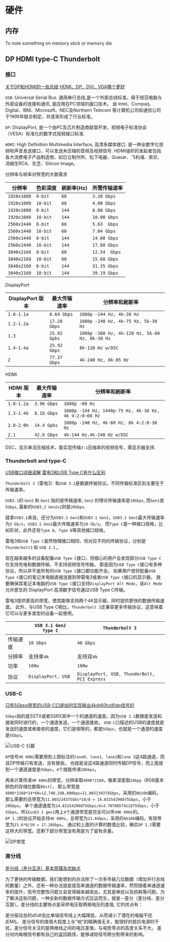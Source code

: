 # 硬件

## 内存

To note something on memory stick or memory die

## DP HDMI type-C Thunderbolt

### 接口

[关于DP和HDMI的一些总结](https://zhuanlan.zhihu.com/p/41594596)
[HDMI、DP、DVI、VGA哪个更好](https://zhuanlan.zhihu.com/p/215228683)

`USB`: Universal Serial Bus. 通用串行总线,是一个外部总线标准，用于规范电脑与外部设备的连接和通讯, 是应用在PC领域的接口技术。
由 Intel、Compaq、Digital、IBM、Microsoft、NEC及Northern Telecom 等计算机公司和通信公司于1995年联合制定，并逐渐形成了行业标准。

`DP`: DisplayPort, 是一个由PC及芯片制造商联盟开发，视频电子标准协会（VESA）标准化的数字式视频接口标准.

`HDMI`: High Definition Multimedia Interface, 高清多媒体接口. 是一种全数字化视频和声音发送接口，可以发送未压缩的音频及视频信号. 
HDMI组织的发起者包括各大消费电子产品制造商，如日立制作所、松下电器、Quasar、飞利浦、索尼、汤姆生RCA、东芝、Silicon Image。

分辨率与帧率对带宽的大致需求

|分辨率| 色彩深度| 刷新率(Hz)| 所需传输速率 |
| --- | --- | --- | --- |
| `1920x1080` | `8-bit`     |        `60`      |  `3.20 Gbps` |
| `1920x1080` | `10-bit`    |     `60`      |  `4.00 Gbps` |
| `1920x1080` | `8-bit`     |       `144`    |  `8.00 Gbps` |
| `1920x1080` | `10-bit`    |     `144`   |  `10.00 Gbps` |
| `2560x1440` | `8-bit`     |        `60`     |  `5.63  Gbps` |
| `2560x1440` | `10-bit`    |      `60`     |  `7.04 Gbps` |
| `2560x1440` | `8-bit`     |        `144`   |  `14.08 Gbps` |
| `2560x1440` | `10-bit`    |      `144`  |  `17.60 Gbps` |
| `3840x2160` | `8-bit`     |        `60`    |  `12.54  Gbps` |
| `3840x2160` | `10-bit`    |      `60`    |  `15.68 Gbps` |
| `3840x2160` | `8-bit`     |        `144`   |  `31.35 Gbps` |
| `3840x2160` | `10-bit`    |      `144`  |  `39.19 Gbps` |

DisplayPort

| DisplayPort 版本 | 最大传输速率 | 分辨率和刷新率 |
| --- | --- |---  |
| `1.0-1.1a` |     `8.64 Gbps`           |   `1080p -144 Hz, 4k-30 Hz` |
| `1.2-1.2a` |     `17.28 Gbps`         |   `1080p -240 Hz, 4k-75 Hz, 5k-30 Hz` |
| `1.3`            |    `25.92 Gpbs`         |   `1080p -360 Hz, 4k-120 Hz, 5k-60 Hz, 8k-30 Hz` |
| `1.4-1.4a` |     `25.92 Gbps`         |   `8k-120 Hz w/DSC`  |
| `2`               |      `77.37 Gbps`        |    `4k-240 Hz, 8k-85 Hz` |

HDMI

| HDMI 版本 | 最大传输速率 | 分辨率和刷新率 |
| --- | --- |---  |
| `1.0-1.2a` |     `3.96 Gbps`         |        `1080p -60 Hz`   |
| `1.3-1.4b` |     `8.16 Gbps`         |       `1080p -144 Hz, 1440p-75 Hz, 4k-30 Hz, 4k 4:2:0-60 Hz` |
| `2.0-2.0b`  |    `14.4 Gpbs`         |       `1080p -240 Hz, 4k-60 Hz, 8k 4:2:0-30 Hz` |
| `2.1`             |   `42.6 Gbps`         |       `4k-144 Hz,4k-240 Hz w/DSC` |

DSC，显示串流压缩技术，能实现传输`3:1`压缩率的视频信号，需显示器支持.

### Thunderbolt and type-C

[USB接口详细读解](https://www.bybusa.com/community/usb-interface-detailed-explanation)
[雷电3和USB Type C有什么区别](https://zhuanlan.zhihu.com/p/50034258)

`Thunderbolt 3`（雷电3）和`USB 3.1`是数据传输协议。不同传输标准区别主要在于传输速率。

`USB3.1`的 `Gen2` 和 `Gen1` 指的是传输速率, `Gen2` 的理论传输速率是`10Gbps`, 而`Gen1`是`5Gbps`, 最新的`USB3.2 Gen2x2`则是`20Gbps`.

就拿`USB3.1`来说，还分为`USB3.1 Gen1`和`USB3.1 Gen2`，`USB3.1 Gen1`最大传输速率为`5 Gb/s`，`USB3.1 Gen2`最大传输速率为`10 Gb/s`。
而`Type C`是一种接口规格，比如形状，此外还有`Type A`、`Type B`等其他接口规格。

雷电3和`USB Type C`虽然物理接口相同，但对应不同的传输协议，分别是 `Thunderbolt3` 和 `USB 3.1` 。

现在越来越多的设备配备`USB Type C`接口，但细心的用户会发现部分`USB Type C`仅支持充电和数据传输，不支持视频信号传输。
那是因为`USB Type C`接口有多种协议，所以并不是所有的`USB Type C`接口都功能齐全。
如果用户想将配备`USB Type C`接口的笔记本电脑直接连接到带雷电3或者`USB Type C`接口的显示器，
就要确保其笔记本电脑的`USB Type C`接口支持`DisplayPort Alt Mode`，该`Alt Mode`允许原生的 DisplayPort 高清数字信号通过USB Type C传输。

雷电3提供更高的带宽，使其能够支持两个4K显示器，同时提供更快的数据传输速度。 
此外，与USB Type C相比，`Thunderbolt 3`还兼容更多传输协议，这意味着它可以与更多类型的设备一起使用。

|                       | `USB 3.1 Gen2 Type C` | `Thunderbolt 3` |
| --- | --- |---  | 
| 传输速度    |        `10 Gbps`    |    `40 Gbps`      |
| 分辨率        |        支持单`4k`    |    支持双`4k`      |            
| 功率             |        `100w`    |    `100w`      |         
| 协议             |        `DisplayPort, USB`    |   `DisplayPort, USB, ThunderBolt, PCI Express`      |        

### USB-C

[只有5Gbps带宽的USB-C口是如何实现输出4k@60hz的dp信号的](https://www.zhihu.com/question/350209735/answer/1392624525)

`5Gbps`指的是SSTX或者SSRX其中一个的通道的速度。因为`USB 3.1`数据是发送和接收同时进行的，一个通道发送，一个通道接收。
`USB-C`口描述的USB的速度就是发送的速度或者接收的速度，它们是相等的，都是`5Gbps`，也就是一个通道的速度是`5Gbps`。

![USB-C 引脚](https://pic1.zhimg.com/80/v2-aba5b2244f455aed74c0d70ee39a4857_720w.jpg?source=1940ef5c)

`DP`信号`4K 60Hz`需要用到上图标注的`lane0`、`lane1`、`lane2`和`lane 3`这4路通道，而且DP传输只有发送，没有接收。
也就是说这4路通道同时传输DP信号，而上面提到一个通道速度是`5Gbps`，`4`个就能传递`20Gbps`。

再来计算传递`4K 60Hz`的带宽，分辨率取`4096*2160`，像素深度取`24bpp`（RGB基本颜色的存储位数取`8bit`），
那么带宽是`4096*2160*24*60=12,740,198,400bps=11.865234375Gbps`，采用的`8b10b`编码，那么需要的总带宽为`11.865234375Gbs*10/8 = 14.83154296875Gbps`，小于`20Gbps`。
单个通道速度为`14.83154296875Gbps/4=3.7078857421875Gbps`，小于`5Gbps`。所以`usb3.1 gen1`用上`4`个通道带宽是完全可以传`40K 60Hz`的。   
`DP 1.2`的协议开始支持`4K 60Hz`，总带宽为`21.6Gbps`，采用的`8b10b`编码，有效带宽为`21.6*8/10 = 17.28Gbps`。
通过和上面的计算的数值比较，确实`DP 1.2`需要这样大的带宽。还剩下部分带宽没有用是为了留有余量。

![DP带宽](https://pic2.zhimg.com/80/v2-09d7bec05e0d58ad53208fcca6514051_720w.jpg?source=1940ef5c)

### 差分线

[差分线（差分互连）基本原理及优缺点](https://www.jianshu.com/p/ae9277187836)

为了更快的传输数据，我们能想到的办法除了一次多传输几位数据（增加并行总线的数量）之外，还有一种办法就是提高单通道的数据传输速率，然而随着单通道速率的提升，信号完整性问题又会变得越来越突出，尤其是串扰以及损耗等问题。为了解决这些问题，一种全新的数据传输方式应运而生，就是--差分（差分线、差分互联）。差分线的主要特点是采样电压取两根电压的差值, 它的优点有：

差分驱动总的$d I/d t$会比单端信号线上大幅降低，从而减小了潜在的电磁干扰(EMI)。
差分信号的值很大程度上与"地"的精确值无关，能很好的抵抗电源的干扰。差分信号关注的是两根线之间的电压差值，与电势零点的高度关系不大。
差分对内每根信号都有自己的返回路径，能够减轻信号跨分割带来的影响。
